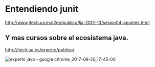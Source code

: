 Entendiendo junit
=================

http://www.jtech.ua.es/j2ee/publico/lja-2012-13/sesion04-apuntes.html

Y mas cursos sobre el ecosistema java.
--------------------------------------

http://jtech.ua.es/experto/publico/

![experto java - google chrome_2017-09-20_17-45-00](https://user-images.githubusercontent.com/13355927/30653504-898ad1e4-9e2b-11e7-95bb-1fe673b15a22.png)
